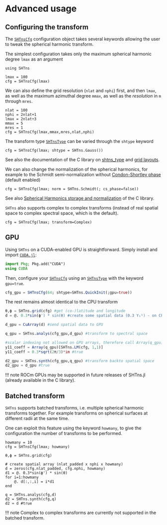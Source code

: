 # Advanced usage

## Configuring the transform

The [`SHTnsCfg`](@ref) configuration object takes several keywords allowing the user to tweak the spherical harmonic transform.

The simplest configuration takes only the maximum spherical harmonic degree `lmax` as an argument
```@example advanced
using SHTns

lmax = 100
cfg = SHTnsCfg(lmax)
```

We can also define the grid resolution (`nlat` and `nphi`) first, and then `lmax`, as well as the maximum azimuthal degree `mmax`, as well as the _resolution_ in ``m`` through `mres`.
```@example advanced
nlat = 100
nphi = 2nlat+1
lmax = 2nlat÷3
mmax = 5
mres = 1
cfg = SHTnsCfg(lmax,mmax,mres,nlat,nphi)
```

The transform type [`SHTnsType`](@ref) can be varied through the `shtype` keyword
```@example advanced
cfg = SHTnsCfg(lmax; shtype = SHTns.Gauss())
```

See also the documentation of the C library on [shtns_type](https://nschaeff.bitbucket.io/shtns/shtns_8h.html#abdccbb8fbce176dbe189d494c94f0f7b) and [grid layouts](https://nschaeff.bitbucket.io/shtns/spat.html).

We can also change the normalization of the spherical harmonics, for example to the Schmidt semi-normalization without [Condon-Shortley phase](https://mathworld.wolfram.com/Condon-ShortleyPhase.html) (default enabled)
```@example advanced
cfg = SHTnsCfg(lmax; norm = SHTns.Schmidt(; cs_phase=false))
```
See also [Spherical Harmonics storage and normalization](https://nschaeff.bitbucket.io/shtns/spec.html) of the C library.


`SHTns` also supports complex to complex transforms (instead of real spatial space to complex spectral space, which is the default).

```@example advanced
cfg = SHTnsCfg(lmax; transform=Complex)
```

## GPU

Using `SHTns` on a CUDA-enabled GPU is straightforward.
Simply install and import [`CUDA.jl`](https://github.com/JuliaGPU/CUDA.jl):

```julia
import Pkg; Pkg.add("CUDA")
using CUDA
```

Then, configure your [`SHTnsCfg`](@ref) using an [`SHTnsType`](@ref) with the keyword `gpu=true`.
```julia
cfg_gpu = SHTnsCfg(64; shtype=SHTns.QuickInit(;gpu=true))
```

The rest remains almost identical to the CPU transform
```julia
θ,ϕ = SHTns.grid(cfg) #get (co-)latitude and longitude
d = @. 0.3*sin(ϕ') * sin(θ) #create some spatial data (0.3 Y₁¹) - on CPU!

d_gpu = CuArray(d) #send spatial data to GPU

q_gpu = SHTns.analys(cfg_gpu,d_gpu) #transform to spectral space

#scalar indexing not allowed on GPU arrays, therefore call Array(q_gpu) to send back to CPU
y11_coeff = Array(q_gpu)[SHTns.LM(cfg, 1,1)] 
y11_coeff ≈ 0.3*sqrt(2π/3)*im #true

d2_gpu = SHTns.synth(cfg_gpu,q_gpu) #transform backto spatial space
d2_gpu ≈ d_gpu #true
```


!!! note
	ROCm GPUs may be supported in future releases of SHTns.jl (already available in the C library).

## Batched transform

`SHTns` supports batched transforms, i.e. multiple spherical harmonic transforms together. For example transforms on spherical surfaces at different radii at the same time.

One can exploit this feature using the keyword `howmany`, to give the configuration the number of transforms to be performed.

```@example advanced
howmany = 10
cfg = SHTnsCfg(lmax; howmany)

θ,ϕ = SHTns.grid(cfg)

# create spatial array (nlat_padded x nphi x howmany)
d = zeros(cfg.nlat_padded, cfg.nphi, howmany)
d1 = @. 0.3*sin(ϕ') * sin(θ)
for i=1:howmany
	@. d[:,:,i] = i*d1
end

q = SHTns.analys(cfg,d)
d2 = SHTns.synth(cfg,q)
d2 ≈ d #true
```

!!! note
	Complex to complex transforms are currently not supported in the batched transform.


